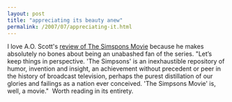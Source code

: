 ```yaml
---
layout: post
title: "appreciating its beauty anew"
permalink: /2007/07/appreciating-it.html
---
```


I love A.O. Scott's [review of The Simspons Movie](http://movies.nytimes.com/2007/07/27/movies/27simp.html?ref=arts) because he makes absolutely no bones about being an unabashed fan of the series. "Let’s keep things in perspective. 'The Simpsons' is an inexhaustible repository of humor, invention and insight, an achievement without precedent or peer in the history of broadcast television, perhaps the purest distillation of our glories and failings as a nation ever conceived. 'The Simpsons Movie' is, well, a movie."  Worth reading in its entirety.